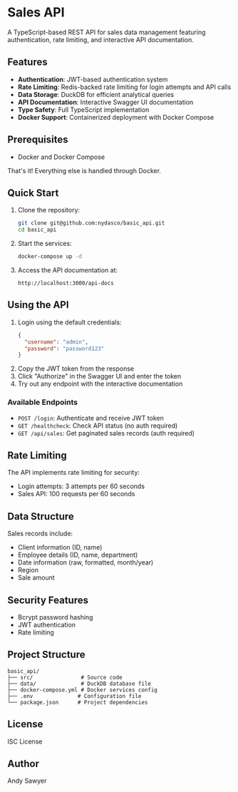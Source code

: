 # Sales API

A TypeScript-based REST API for sales data management featuring authentication, rate limiting, and interactive API documentation.

## Features

- **Authentication**: JWT-based authentication system
- **Rate Limiting**: Redis-backed rate limiting for login attempts and API calls
- **Data Storage**: DuckDB for efficient analytical queries
- **API Documentation**: Interactive Swagger UI documentation
- **Type Safety**: Full TypeScript implementation
- **Docker Support**: Containerized deployment with Docker Compose

## Prerequisites

- Docker and Docker Compose

That's it! Everything else is handled through Docker.

## Quick Start

1. Clone the repository:
   ```bash
   git clone git@github.com:nydasco/basic_api.git
   cd basic_api
   ```

2. Start the services:
   ```bash
   docker-compose up -d
   ```

3. Access the API documentation at:
   ```
   http://localhost:3000/api-docs
   ```

## Using the API

1. Login using the default credentials:
   ```json
   {
     "username": "admin",
     "password": "password123"
   }
   ```
2. Copy the JWT token from the response
3. Click "Authorize" in the Swagger UI and enter the token
4. Try out any endpoint with the interactive documentation

### Available Endpoints

- `POST /login`: Authenticate and receive JWT token
- `GET /healthcheck`: Check API status (no auth required)
- `GET /api/sales`: Get paginated sales records (auth required)

## Rate Limiting

The API implements rate limiting for security:

- Login attempts: 3 attempts per 60 seconds
- Sales API: 100 requests per 60 seconds

## Data Structure

Sales records include:
- Client information (ID, name)
- Employee details (ID, name, department)
- Date information (raw, formatted, month/year)
- Region
- Sale amount

## Security Features

- Bcrypt password hashing
- JWT authentication
- Rate limiting

## Project Structure

```
basic_api/
├── src/               # Source code
├── data/              # DuckDB database file
├── docker-compose.yml # Docker services config
├── .env              # Configuration file
└── package.json      # Project dependencies
```

## License

ISC License

## Author

Andy Sawyer
